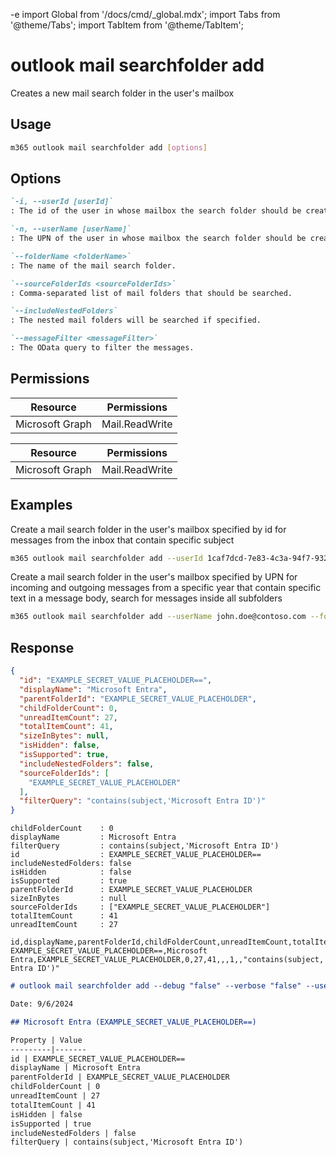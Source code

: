 -e <!-- DISCLAIMER: All secrets, passwords, and sensitive values in this document are examples only and not real credentials. -->
import Global from '/docs/cmd/_global.mdx';
import Tabs from '@theme/Tabs';
import TabItem from '@theme/TabItem';

# outlook mail searchfolder add

Creates a new mail search folder in the user's mailbox

## Usage

```sh
m365 outlook mail searchfolder add [options]
```

## Options

```md definition-list
`-i, --userId [userId]`
: The id of the user in whose mailbox the search folder should be created. Specify either `userId` or `userName`, but not both.

`-n, --userName [userName]`
: The UPN of the user in whose mailbox the search folder should be created. Specify either `userId` or `userName`, but not both.

`--folderName <folderName>`
: The name of the mail search folder.

`--sourceFolderIds <sourceFolderIds>`
: Comma-separated list of mail folders that should be searched.

`--includeNestedFolders`
: The nested mail folders will be searched if specified.

`--messageFilter <messageFilter>`
: The OData query to filter the messages.
```

<Global />

## Permissions

<Tabs>
  <TabItem value="Delegated">

  | Resource        | Permissions    |
  |-----------------|----------------|
  | Microsoft Graph | Mail.ReadWrite |

  </TabItem>
  <TabItem value="Application">

  | Resource        | Permissions    |
  |-----------------|----------------|
  | Microsoft Graph | Mail.ReadWrite |

  </TabItem>
</Tabs>

## Examples

Create a mail search folder in the user's mailbox specified by id for messages from the inbox that contain specific subject

```sh
m365 outlook mail searchfolder add --userId 1caf7dcd-7e83-4c3a-94f7-932a1299c844 --folderName 'CLI m365' --sourceFolderIds 'AQMkADYAAAIBDAAAAA==' --messageFilter "contains(subject, 'CLI for Microsoft 365')"
```

Create a mail search folder in the user's mailbox specified by UPN for incoming and outgoing messages from a specific year that contain specific text in a message body, search for messages inside all subfolders

```sh
m365 outlook mail searchfolder add --userName john.doe@contoso.com --folderName 'Power Platform Community' --sourceFolderIds 'AQMkADYAAAIBDAAAAA==,AQMkADYAAAIBDBBBBB==' --includeNestedFolders --messageFilter "contains(body/content,'Power Platform') AND receivedDateTime ge 2024-01-01 AND receivedDateTime le 2024-12-31"
```

## Response

<Tabs>
  <TabItem value="JSON">

  ```json
  {
    "id": "EXAMPLE_SECRET_VALUE_PLACEHOLDER==",
    "displayName": "Microsoft Entra",
    "parentFolderId": "EXAMPLE_SECRET_VALUE_PLACEHOLDER",
    "childFolderCount": 0,
    "unreadItemCount": 27,
    "totalItemCount": 41,
    "sizeInBytes": null,
    "isHidden": false,
    "isSupported": true,
    "includeNestedFolders": false,
    "sourceFolderIds": [
      "EXAMPLE_SECRET_VALUE_PLACEHOLDER"
    ],
    "filterQuery": "contains(subject,'Microsoft Entra ID')"
  }
  ```

  </TabItem>
  <TabItem value="Text">

  ```text
  childFolderCount    : 0
  displayName         : Microsoft Entra
  filterQuery         : contains(subject,'Microsoft Entra ID')
  id                  : EXAMPLE_SECRET_VALUE_PLACEHOLDER==
  includeNestedFolders: false
  isHidden            : false
  isSupported         : true
  parentFolderId      : EXAMPLE_SECRET_VALUE_PLACEHOLDER
  sizeInBytes         : null
  sourceFolderIds     : ["EXAMPLE_SECRET_VALUE_PLACEHOLDER"]
  totalItemCount      : 41
  unreadItemCount     : 27
  ```

  </TabItem>
  <TabItem value="CSV">

  ```csv
  id,displayName,parentFolderId,childFolderCount,unreadItemCount,totalItemCount,sizeInBytes,isHidden,isSupported,includeNestedFolders,filterQuery
  EXAMPLE_SECRET_VALUE_PLACEHOLDER==,Microsoft Entra,EXAMPLE_SECRET_VALUE_PLACEHOLDER,0,27,41,,,1,,"contains(subject,'Microsoft Entra ID')"
  ```

  </TabItem>
  <TabItem value="Markdown">

  ```md
  # outlook mail searchfolder add --debug "false" --verbose "false" --userName "john.doe@contoso.com" --folderName "Microsoft Entra4" --messageFilter "contains(subject,'Microsoft Entra ID')" --sourceFoldersIds "EXAMPLE_SECRET_VALUE_PLACEHOLDER"

  Date: 9/6/2024

  ## Microsoft Entra (EXAMPLE_SECRET_VALUE_PLACEHOLDER==)

  Property | Value
  ---------|-------
  id | EXAMPLE_SECRET_VALUE_PLACEHOLDER==
  displayName | Microsoft Entra
  parentFolderId | EXAMPLE_SECRET_VALUE_PLACEHOLDER
  childFolderCount | 0
  unreadItemCount | 27
  totalItemCount | 41
  isHidden | false
  isSupported | true
  includeNestedFolders | false
  filterQuery | contains(subject,'Microsoft Entra ID')
  ```

  </TabItem>
</Tabs>
